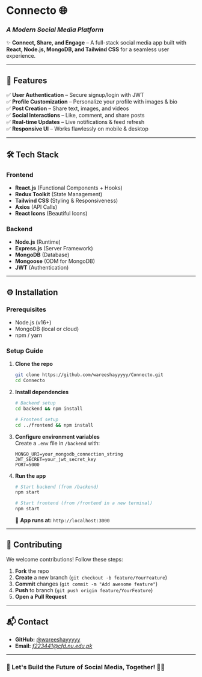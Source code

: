 # **Connecto** 🌐  
### *A Modern Social Media Platform*  

✨ **Connect, Share, and Engage** – A full-stack social media app built with **React, Node.js, MongoDB, and Tailwind CSS** for a seamless user experience.  

---

## **🚀 Features**  

✅ **User Authentication** – Secure signup/login with JWT  
✅ **Profile Customization** – Personalize your profile with images & bio  
✅ **Post Creation** – Share text, images, and videos  
✅ **Social Interactions** – Like, comment, and share posts  
✅ **Real-time Updates** – Live notifications & feed refresh  
✅ **Responsive UI** – Works flawlessly on mobile & desktop  

---

## **🛠 Tech Stack**  

### **Frontend**  
- **React.js** (Functional Components + Hooks)  
- **Redux Toolkit** (State Management)  
- **Tailwind CSS** (Styling & Responsiveness)  
- **Axios** (API Calls)  
- **React Icons** (Beautiful Icons)  

### **Backend**  
- **Node.js** (Runtime)  
- **Express.js** (Server Framework)  
- **MongoDB** (Database)  
- **Mongoose** (ODM for MongoDB)  
- **JWT** (Authentication)  

---

## **⚙️ Installation**  

### **Prerequisites**  
- Node.js (v16+)  
- MongoDB (local or cloud)  
- npm / yarn  

### **Setup Guide**  

1. **Clone the repo**  
   ```bash
   git clone https://github.com/wareeshayyyyy/Connecto.git
   cd Connecto
   ```

2. **Install dependencies**  
   ```bash
   # Backend setup
   cd backend && npm install

   # Frontend setup
   cd ../frontend && npm install
   ```

3. **Configure environment variables**  
   Create a `.env` file in `/backend` with:  
   ```env
   MONGO_URI=your_mongodb_connection_string
   JWT_SECRET=your_jwt_secret_key
   PORT=5000
   ```

4. **Run the app**  
   ```bash
   # Start backend (from /backend)
   npm start

   # Start frontend (from /frontend in a new terminal)
   npm start
   ```

   🎉 **App runs at:** `http://localhost:3000`  

---

## **🌱 Contributing**  

We welcome contributions! Follow these steps:  

1. **Fork** the repo  
2. **Create** a new branch (`git checkout -b feature/YourFeature`)  
3. **Commit** changes (`git commit -m "Add awesome feature"`)  
4. **Push** to branch (`git push origin feature/YourFeature`)  
5. **Open a Pull Request**  

---

## **📬 Contact**  
- **GitHub:** [@wareeshayyyyy](https://github.com/wareeshayyyyy)  
- **Email:** *f223441@cfd.nu.edu.pk*  

---

### **🌟 Let's Build the Future of Social Media, Together!** 🚀💙  

